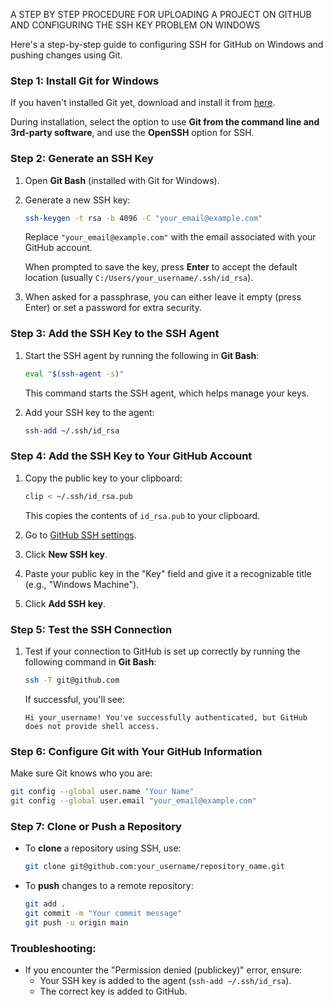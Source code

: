 A STEP BY STEP PROCEDURE FOR UPLOADING A PROJECT ON GITHUB AND CONFIGURING THE SSH KEY PROBLEM ON WINDOWS

Here's a step-by-step guide to configuring SSH for GitHub on Windows and pushing changes using Git.

### Step 1: **Install Git for Windows**
If you haven't installed Git yet, download and install it from [here](https://git-scm.com/).

During installation, select the option to use **Git from the command line and 3rd-party software**, and use the **OpenSSH** option for SSH.

### Step 2: **Generate an SSH Key**
1. Open **Git Bash** (installed with Git for Windows).
2. Generate a new SSH key:
   ```bash
   ssh-keygen -t rsa -b 4096 -C "your_email@example.com"
   ```
   Replace `"your_email@example.com"` with the email associated with your GitHub account.
   
   When prompted to save the key, press **Enter** to accept the default location (usually `C:/Users/your_username/.ssh/id_rsa`).

3. When asked for a passphrase, you can either leave it empty (press Enter) or set a password for extra security.

### Step 3: **Add the SSH Key to the SSH Agent**
1. Start the SSH agent by running the following in **Git Bash**:
   ```bash
   eval "$(ssh-agent -s)"
   ```
   This command starts the SSH agent, which helps manage your keys.

2. Add your SSH key to the agent:
   ```bash
   ssh-add ~/.ssh/id_rsa
   ```

### Step 4: **Add the SSH Key to Your GitHub Account**
1. Copy the public key to your clipboard:
   ```bash
   clip < ~/.ssh/id_rsa.pub
   ```
   This copies the contents of `id_rsa.pub` to your clipboard.

2. Go to [GitHub SSH settings](https://github.com/settings/keys).
3. Click **New SSH key**.
4. Paste your public key in the "Key" field and give it a recognizable title (e.g., "Windows Machine").
5. Click **Add SSH key**.

### Step 5: **Test the SSH Connection**
1. Test if your connection to GitHub is set up correctly by running the following command in **Git Bash**:
   ```bash
   ssh -T git@github.com
   ```
   If successful, you'll see:
   ```
   Hi your_username! You've successfully authenticated, but GitHub does not provide shell access.
   ```

### Step 6: **Configure Git with Your GitHub Information**
Make sure Git knows who you are:
```bash
git config --global user.name "Your Name"
git config --global user.email "your_email@example.com"
```

### Step 7: **Clone or Push a Repository**
- To **clone** a repository using SSH, use:
   ```bash
   git clone git@github.com:your_username/repository_name.git
   ```

- To **push** changes to a remote repository:
   ```bash
   git add .
   git commit -m "Your commit message"
   git push -u origin main
   ```

### Troubleshooting:
- If you encounter the "Permission denied (publickey)" error, ensure:
  - Your SSH key is added to the agent (`ssh-add ~/.ssh/id_rsa`).
  - The correct key is added to GitHub.
